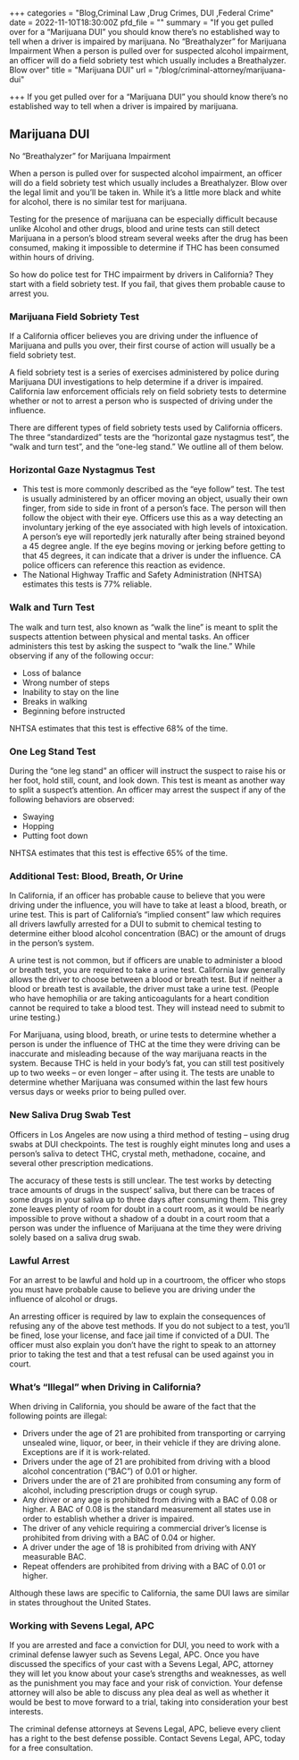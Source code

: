 +++
categories = "Blog,Criminal Law ,Drug Crimes, DUI ,Federal Crime"
date = 2022-11-10T18:30:00Z
pfd_file = ""
summary = "If you get pulled over for a “Marijuana DUI” you should know there’s no established way to tell when a driver is impaired by marijuana. No “Breathalyzer” for Marijuana Impairment When a person is pulled over for suspected alcohol impairment, an officer will do a field sobriety test which usually includes a Breathalyzer. Blow over"
title = "Marijuana DUI"
url = "/blog/criminal-attorney/marijuana-dui"

+++
If you get pulled over for a “Marijuana DUI” you should know there’s no established way to tell when a driver is impaired by marijuana.

## Marijuana DUI

No “Breathalyzer” for Marijuana Impairment

When a person is pulled over for suspected alcohol impairment, an officer will do a field sobriety test which usually includes a Breathalyzer. Blow over the legal limit and you’ll be taken in. While it’s a little more black and white for alcohol, there is no similar test for marijuana.

Testing for the presence of marijuana can be especially difficult because unlike Alcohol and other drugs, blood and urine tests can still detect Marijuana in a person’s blood stream several weeks after the drug has been consumed, making it impossible to determine if THC has been consumed within hours of driving.

So how do police test for THC impairment by drivers in California? They start with a field sobriety test. If you fail, that gives them probable cause to arrest you.

### Marijuana Field Sobriety Test

If a California officer believes you are driving under the influence of Marijuana and pulls you over, their first course of action will usually be a field sobriety test.

A field sobriety test is a series of exercises administered by police during Marijuana DUI investigations to help determine if a driver is impaired. California law enforcement officials rely on field sobriety tests to determine whether or not to arrest a person who is suspected of driving under the influence.

There are different types of field sobriety tests used by California officers. The three “standardized” tests are the “horizontal gaze nystagmus test”, the “walk and turn test”, and the “one-leg stand.” We outline all of them below.

### Horizontal Gaze Nystagmus Test

* This test is more commonly described as the “eye follow” test. The test is usually administered by an officer moving an object, usually their own finger, from side to side in front of a person’s face. The person will then follow the object with their eye. Officers use this as a way detecting an involuntary jerking of the eye associated with high levels of intoxication. A person’s eye will reportedly jerk naturally after being strained beyond a 45 degree angle. If the eye begins moving or jerking before getting to that 45 degrees, it can indicate that a driver is under the influence. CA police officers can reference this reaction as evidence.
* The National Highway Traffic and Safety Administration (NHTSA) estimates this tests is 77% reliable.

### Walk and Turn Test

The walk and turn test, also known as “walk the line” is meant to split the suspects attention between physical and mental tasks. An officer administers this test by asking the suspect to “walk the line.” While observing if any of the following occur:

* Loss of balance
* Wrong number of steps
* Inability to stay on the line
* Breaks in walking
* Beginning before instructed

NHTSA estimates that this test is effective 68% of the time.

### One Leg Stand Test

During the “one leg stand” an officer will instruct the suspect to raise his or her foot, hold still, count, and look down. This test is meant as another way to split a suspect’s attention. An officer may arrest the suspect if any of the following behaviors are observed:

* Swaying
* Hopping
* Putting foot down

NHTSA estimates that this test is effective 65% of the time.

### Additional Test: Blood, Breath, Or Urine

In California, if an officer has probable cause to believe that you were driving under the influence, you will have to take at least a blood, breath, or urine test. This is part of California’s “implied consent” law which requires all drivers lawfully arrested for a DUI to submit to chemical testing to determine either blood alcohol concentration (BAC) or the amount of drugs in the person’s system.

A urine test is not common, but if officers are unable to administer a blood or breath test, you are required to take a urine test. California law generally allows the driver to choose between a blood or breath test. But if neither a blood or breath test is available, the driver must take a urine test. (People who have hemophilia or are taking anticoagulants for a heart condition cannot be required to take a blood test. They will instead need to submit to urine testing.)

For Marijuana, using blood, breath, or urine tests to determine whether a person is under the influence of THC at the time they were driving can be inaccurate and misleading because of the way marijuana reacts in the system. Because THC is held in your body’s fat, you can still test positively up to two weeks – or even longer – after using it. The tests are unable to determine whether Marijuana was consumed within the last few hours versus days or weeks prior to being pulled over.

### New Saliva Drug Swab Test

Officers in Los Angeles are now using a third method of testing – using drug swabs at DUI checkpoints. The test is roughly eight minutes long and uses a person’s saliva to detect THC, crystal meth, methadone, cocaine, and several other prescription medications.

The accuracy of these tests is still unclear. The test works by detecting trace amounts of drugs in the suspect’ saliva, but there can be traces of some drugs in your saliva up to three days after consuming them. This grey zone leaves plenty of room for doubt in a court room, as it would be nearly impossible to prove without a shadow of a doubt in a court room that a person was under the influence of Marijuana at the time they were driving solely based on a saliva drug swab.

### Lawful Arrest

For an arrest to be lawful and hold up in a courtroom, the officer who stops you must have probable cause to believe you are driving under the influence of alcohol or drugs.

An arresting officer is required by law to explain the consequences of refusing any of the above test methods. If you do not subject to a test, you’ll be fined, lose your license, and face jail time if convicted of a DUI. The officer must also explain you don’t have the right to speak to an attorney prior to taking the test and that a test refusal can be used against you in court.

### What’s “Illegal” when Driving in California?

When driving in California, you should be aware of the fact that the following points are illegal:

* Drivers under the age of 21 are prohibited from transporting or carrying unsealed wine, liquor, or beer, in their vehicle if they are driving alone. Exceptions are if it is work-related.
* Drivers under the age of 21 are prohibited from driving with a blood alcohol concentration (“BAC”) of 0.01 or higher.
* Drivers under the are of 21 are prohibited from consuming any form of alcohol, including prescription drugs or cough syrup.
* Any driver or any age is prohibited from driving with a BAC of 0.08 or higher. A BAC of 0.08 is the standard measurement all states use in order to establish whether a driver is impaired.
* The driver of any vehicle requiring a commercial driver’s license is prohibited from driving with a BAC of 0.04 or higher.
* A driver under the age of 18 is prohibited from driving with ANY measurable BAC.
* Repeat offenders are prohibited from driving with a BAC of 0.01 or higher.

Although these laws are specific to California, the same DUI laws are similar in states throughout the United States.

### Working with Sevens Legal, APC

If you are arrested and face a conviction for DUI, you need to work with a criminal defense lawyer such as Sevens Legal, APC. Once you have discussed the specifics of your cast with a Sevens Legal, APC, attorney they will let you know about your case’s strengths and weaknesses, as well as the punishment you may face and your risk of conviction. Your defense attorney will also be able to discuss any plea deal as well as whether it would be best to move forward to a trial, taking into consideration your best interests.

The criminal defense attorneys at Sevens Legal, APC, believe every client has a right to the best defense possible. Contact Sevens Legal, APC, today for a free consultation.
